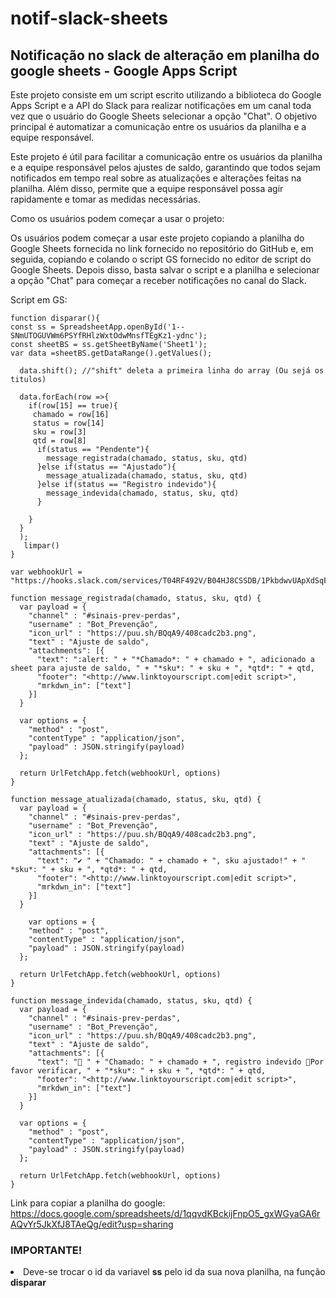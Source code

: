 # notif-slack-sheets
<h2>Notificação no slack de alteração em planilha do google sheets - Google Apps Script</h2>

Este projeto consiste em um script escrito utilizando a biblioteca do Google Apps Script e a API do Slack para realizar notificações em um canal toda vez que o usuário do Google Sheets selecionar a opção "Chat". O objetivo principal é automatizar a comunicação entre os usuários da planilha e a equipe responsável.

Este projeto é útil para facilitar a comunicação entre os usuários da planilha e a equipe responsável pelos ajustes de saldo, garantindo que todos sejam notificados em tempo real sobre as atualizações e alterações feitas na planilha. Além disso, permite que a equipe responsável possa agir rapidamente e tomar as medidas necessárias.

Como os usuários podem começar a usar o projeto:

Os usuários podem começar a usar este projeto copiando a planilha do Google Sheets fornecida no link fornecido no repositório do GitHub e, em seguida, copiando e colando o script GS fornecido no editor de script do Google Sheets. Depois disso, basta salvar o script e a planilha e selecionar a opção "Chat" para começar a receber notificações no canal do Slack.

Script em GS:

```
function disparar(){  
const ss = SpreadsheetApp.openById('1--SNmUTOGUVWm6PSYfRHlzWxtOdwMnsfTEgKz1-ydnc');
const sheetBS = ss.getSheetByName('Sheet1');
var data =sheetBS.getDataRange().getValues();

  data.shift(); //"shift" deleta a primeira linha do array (Ou sejá os titulos)
  
  data.forEach(row =>{
    if(row[15] == true){
     chamado = row[16]
     status = row[14]
     sku = row[3]
     qtd = row[8]
      if(status == "Pendente"){
        message_registrada(chamado, status, sku, qtd)
      }else if(status == "Ajustado"){
        message_atualizada(chamado, status, sku, qtd)
      }else if(status == "Registro indevido"){
        message_indevida(chamado, status, sku, qtd)
      }

    }
  }
  ); 
   limpar()
}

var webhookUrl = "https://hooks.slack.com/services/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"

function message_registrada(chamado, status, sku, qtd) {
  var payload = {
    "channel" : "#sinais-prev-perdas",
    "username" : "Bot_Prevenção",
    "icon_url" : "https://puu.sh/BQqA9/408cadc2b3.png",
    "text" : "Ajuste de saldo",
    "attachments": [{
      "text": ":alert: " + "*Chamado*: " + chamado + ", adicionado a sheet para ajuste de saldo, " + "*sku*: " + sku + ", *qtd*: " + qtd,
      "footer": "<http://www.linktoyourscript.com|edit script>",
      "mrkdwn_in": ["text"]
    }]
  }
  
  var options = {
    "method" : "post",
    "contentType" : "application/json",
    "payload" : JSON.stringify(payload)
  };
 
  return UrlFetchApp.fetch(webhookUrl, options)
}

function message_atualizada(chamado, status, sku, qtd) {
  var payload = {
    "channel" : "#sinais-prev-perdas",
    "username" : "Bot_Prevenção",
    "icon_url" : "https://puu.sh/BQqA9/408cadc2b3.png",
    "text" : "Ajuste de saldo",
    "attachments": [{
      "text": "✔️ " + "Chamado: " + chamado + ", sku ajustado!" + " *sku*: " + sku + ", *qtd*: " + qtd,
      "footer": "<http://www.linktoyourscript.com|edit script>",
      "mrkdwn_in": ["text"]
    }]
  }
  
    var options = {
    "method" : "post",
    "contentType" : "application/json",
    "payload" : JSON.stringify(payload)
  };
 
  return UrlFetchApp.fetch(webhookUrl, options)
}

function message_indevida(chamado, status, sku, qtd) {
  var payload = {
    "channel" : "#sinais-prev-perdas",
    "username" : "Bot_Prevenção",
    "icon_url" : "https://puu.sh/BQqA9/408cadc2b3.png",
    "text" : "Ajuste de saldo",
    "attachments": [{
      "text": "🚫 " + "Chamado: " + chamado + ", registro indevido 💬Por favor verificar, " + "*sku*: " + sku + ", *qtd*: " + qtd,
      "footer": "<http://www.linktoyourscript.com|edit script>",
      "mrkdwn_in": ["text"]
    }]
  }
  
  var options = {
    "method" : "post",
    "contentType" : "application/json",
    "payload" : JSON.stringify(payload)
  };
 
  return UrlFetchApp.fetch(webhookUrl, options)
}
```

Link para copiar a planilha do google:
https://docs.google.com/spreadsheets/d/1qqvdKBckijFnpO5_gxWGyaGA6rAQvYr5JkXfJ8TAeQg/edit?usp=sharing


<h3>IMPORTANTE!</h3>
<li>Deve-se trocar o id da variavel <b>ss</b> pelo id da sua nova planilha, na função <b>disparar</b></li>




